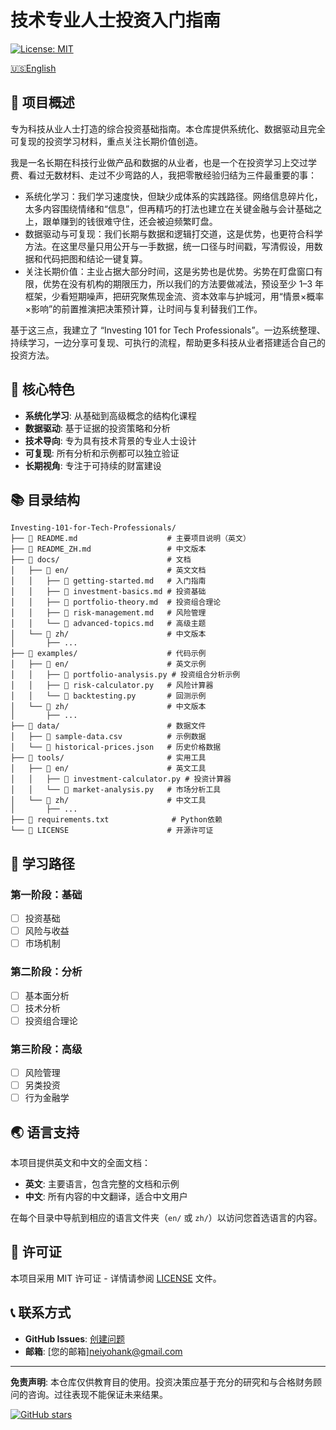 # 技术专业人士投资入门指南

[![License: MIT](https://img.shields.io/badge/License-MIT-yellow.svg)](https://opensource.org/licenses/MIT)

[🇺🇸English](README.md)

## 📖 项目概述

专为科技从业人士打造的综合投资基础指南。本仓库提供系统化、数据驱动且完全可复现的投资学习材料，重点关注长期价值创造。

我是一名长期在科技行业做产品和数据的从业者，也是一个在投资学习上交过学费、看过无数材料、走过不少弯路的人，我把零散经验归结为三件最重要的事：

- 系统化学习：我们学习速度快，但缺少成体系的实践路径。网络信息碎片化，太多内容围绕情绪和“信息”，但再精巧的打法也建立在关键金融与会计基础之上，跟单赚到的钱很难守住，还会被迫频繁盯盘。
- 数据驱动与可复现：我们长期与数据和逻辑打交道，这是优势，也更符合科学方法。在这里尽量只用公开与一手数据，统一口径与时间戳，写清假设，用数据和代码把图和结论一键复算。
- 关注长期价值：主业占据大部分时间，这是劣势也是优势。劣势在盯盘窗口有限，优势在没有机构的期限压力，所以我们的方法要做减法，预设至少 1–3 年框架，少看短期噪声，把研究聚焦现金流、资本效率与护城河，用“情景×概率×影响”的前置推演把决策预计算，让时间与复利替我们工作。

基于这三点，我建立了 “Investing 101 for Tech Professionals”。一边系统整理、持续学习，一边分享可复现、可执行的流程，帮助更多科技从业者搭建适合自己的投资方法。

## 🎯 核心特色

- **系统化学习**: 从基础到高级概念的结构化课程
- **数据驱动**: 基于证据的投资策略和分析
- **技术导向**: 专为具有技术背景的专业人士设计
- **可复现**: 所有分析和示例都可以独立验证
- **长期视角**: 专注于可持续的财富建设

## 📚 目录结构

```
Investing-101-for-Tech-Professionals/
├── 📖 README.md                    # 主要项目说明（英文）
├── 📖 README_ZH.md                 # 中文版本
├── 📁 docs/                        # 文档
│   ├── 📁 en/                      # 英文文档
│   │   ├── 📄 getting-started.md   # 入门指南
│   │   ├── 📄 investment-basics.md # 投资基础
│   │   ├── 📄 portfolio-theory.md  # 投资组合理论
│   │   ├── 📄 risk-management.md   # 风险管理
│   │   └── 📄 advanced-topics.md   # 高级主题
│   └── 📁 zh/                      # 中文版本
│       ├── ...
├── 📁 examples/                    # 代码示例
│   ├── 📁 en/                      # 英文示例
│   │   ├── 📄 portfolio-analysis.py # 投资组合分析示例
│   │   ├── 📄 risk-calculator.py   # 风险计算器
│   │   └── 📄 backtesting.py       # 回测示例
│   └── 📁 zh/                      # 中文版本
│       ├── ...
├── 📁 data/                        # 数据文件
│   ├── 📄 sample-data.csv          # 示例数据
│   └── 📄 historical-prices.json   # 历史价格数据
├── 📁 tools/                       # 实用工具
│   ├── 📁 en/                      # 英文工具
│   │   ├── 📄 investment-calculator.py # 投资计算器
│   │   └── 📄 market-analysis.py   # 市场分析工具
│   └── 📁 zh/                      # 中文工具
│       ├── ...
├── 📄 requirements.txt              # Python依赖
└── 📄 LICENSE                      # 开源许可证
```

## 📖 学习路径

### 第一阶段：基础

- [ ] 投资基础
- [ ] 风险与收益
- [ ] 市场机制

### 第二阶段：分析

- [ ] 基本面分析
- [ ] 技术分析
- [ ] 投资组合理论

### 第三阶段：高级

- [ ] 风险管理
- [ ] 另类投资
- [ ] 行为金融学

## 🌏 语言支持

本项目提供英文和中文的全面文档：

- **英文**: 主要语言，包含完整的文档和示例
- **中文**: 所有内容的中文翻译，适合中文用户

在每个目录中导航到相应的语言文件夹（`en/` 或 `zh/`）以访问您首选语言的内容。

## 📄 许可证

本项目采用 MIT 许可证 - 详情请参阅 [LICENSE](LICENSE) 文件。

## 📞 联系方式

- **GitHub Issues**: [创建问题](https://github.com/hankyuan/Investing-101-for-Tech-Professionals/issues)
- **邮箱**: [您的邮箱]neiyohank@gmail.com

---

**免责声明**: 本仓库仅供教育目的使用。投资决策应基于充分的研究和与合格财务顾问的咨询。过往表现不能保证未来结果。

[![GitHub stars](https://img.shields.io/badge/GitHub-stars-yellow)](https://github.com/hankyuan/Investing-101-for-Tech-Professionals/stargazers)